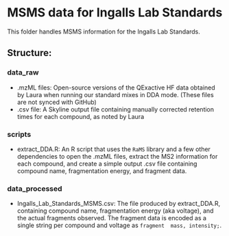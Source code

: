 MSMS data for Ingalls Lab Standards
================

This folder handles MSMS information for the Ingalls Lab Standards.

## Structure:
### data_raw

 - .mzML files: Open-source versions of the QExactive HF data obtained by Laura when
running our standard mixes in DDA mode. (These files are not synced with GitHub)
 - .csv file: A Skyline output file containing manually corrected retention times for
each compound, as noted by Laura

### scripts

 - extract_DDA.R: An R script that uses the `RaMS` library and a few other dependencies
to open the .mzML files, extract the MS2 information for each compound, and create a 
simple output .csv file containing compound name, fragmentation energy, and fragment data.

### data_processed

 - Ingalls_Lab_Standards_MSMS.csv: The file produced by extract_DDA.R, containing 
compound name, fragmentation energy (aka voltage), and the actual fragments observed.
The fragment data is encoded as a single string per compound and voltage as `fragment 
mass, intensity;`.
